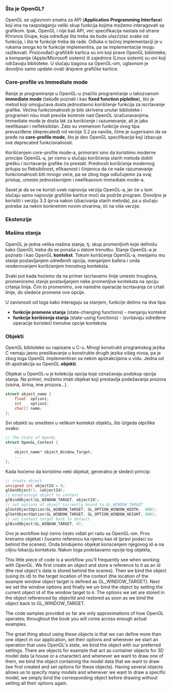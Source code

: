 ### Šta je OpenGL?

OpenGL se uglavnom smatra za API (**Application Programming Interface**) koji ima na raspolaganju veliki skup funkcija kojima možemo interagovati sa grafikom. Ipak, OpenGL i nije baš API, već specifikacija nastala od strane Khronos Grupe, koja određuje šta treba da bude ulaz/izlaz svake od funkcija, i šta te funkcije treba da rade. Odluka o tačnoj implementaciji je u rukama onoga ko te funkcije implementira, pa se implementacije mogu razlikovati. Proizvođači grafičkih kartica su oni koji prave OpenGL biblioteke, a kompanije (Apple/Microsoft sistemi) ili zajednice (Linux sistemi) su oni koji održavaju biblioteke. U slučaju bagova sa OpenGL-om, uglavnom je dovoljno samo update-ovati drajvere grafičke kartice.



### Core-profile vs Immediate mode

Ranije je programiranje u OpenGL-u značilo programiranje u takozvanom **immediate mode** (takođe poznati i kao **fixed function pipleline**), što je metod koji omogućava dosta jednostavno korišćenje funkcija za iscrtavanje grafike. Većina funkcionalnosti je bilo skrivena unutar biblioteke i programeri nisu imali previše kontrole nad OpenGL izračunavanjima. Immediate mode je dosta lak za korišćenje i razumevanje, ali je jako neefikasan i nefleksibilan. Zato su vremenom funkcije ovog tipa prevaziđene (deprecated) od verzije 3.2 pa naviše, čime je sugerisano da se pređe na **core-profile mode**, što je deo OpenGL specifikacije koji izbacuje sve deprecated funkcionalnosti.

Korišćenjem core-profile mode-a, primorani smo da koristimo moderne principe OpenGL-a, jer ćemo u slučaju korišćenja starih metoda dobiti grešku i iscrtavanje grafike će prestati. Prednosti korišćenja modernog pritupa su fleksibilnost, efikasnost i činjenica da će naše razumevanje funkcionalnosti biti mnogo veće, pa se zbog toga odlučujemo za ovaj pristup, umesto jednostavnijem i neefikasnom immediate mode-a.

Savet je da se ne koristi uvek najnovija verzija OpenGL-a, jer će u tom slučaju samo najnovije grafičke kartice moći da podrže program. Dovoljno je koristiti i verziju 3.3 (prva nakon izbacivanja starih metoda), pa u slučaju potrebe za nekim konkretnim novim stvarima, ići na više verzije.

### Ekstenzije



### Mašina stanja

OpenGL je jedna velika mašina stanja, tj. skup promenljivih koje definišu kako OpenGL treba da se ponaša u datom trenutku. Stanje OpenGL-a je poznato i kao OpenGL **kontekst**. Tokom korišćenja OpenGL-a, menjamo mu stanje postavljanjem određenih opcija, menjanjem bafera i onda renderovanjem korišćenjem trenutnog konteksta.

Svaki put kada hoćemo da na primer iscrtavamo linije umesto trouglova, promenićemo stanje postavljanjem neke promenljive konteksta na opciju crtanja linija. Čim to promenimo, sve naredne operacije iscrtavanja će crtati linije, do sledeće promene ove opcije. 

U zavisnosti od toga kako interaguju sa stanjem, funkcije delimo na dva tipa:

* **funkcije promene stanja** (state-changing functions) - menjanju kontekst
* **funkcije korišćenja stanja** (state-using functions) - izvršavaju određene operacije koristeći trenutne opcije konteksta

### Objekti

OpenGL biblioteke su napisane u C-u. Mnogi konstrukti programskog jezika C nemaju jasno preslikavanje u konstrukte drugih jezika višeg nivoa, pa je zbog toga OpenGL implementiran sa nekim apstrakcijama u vidu. Jedna od tih apstrakcija su OpenGL **objekti**.

Objekat u OpenGL-u je kolekcija opcija koje označavaju podskup opcija stanja. Na primer, možemo imati objekat koji prestavlja podešavanja prozora (visina, širina, ime prozora...).

```c
struct object_name {
    float  option1;
    int    option2;
    char[] name;
};
```

Svi objekti su smešteni u velikom kontekst objektu, što izlgeda otprilike ovako:

```c
// The State of OpenGL
struct OpenGL_Context {
  	...
  	object_name* object_Window_Target;
  	...  	
};
```

Kada hoćemo da koristimo neki objekat, generalno je sledeći princip:

```c
// create object
unsigned int objectId = 0;
glGenObject(1, &objectId);
// bind/assign object to context
glBindObject(GL_WINDOW_TARGET, objectId);
// set options of object currently bound to GL_WINDOW_TARGET
glSetObjectOption(GL_WINDOW_TARGET, GL_OPTION_WINDOW_WIDTH,  800);
glSetObjectOption(GL_WINDOW_TARGET, GL_OPTION_WINDOW_HEIGHT, 600);
// set context target back to default
glBindObject(GL_WINDOW_TARGET, 0);
```

Ovo je workflow koji ćemo često viđati pri radu sa OpenGL-om. Prvo kreiramo objekat i čuvamo referencu ka njemu kao id (pravi podaci su behind the scenes). Onda bindujemo objekat koriscenjem njegovog id-a na ciljnu lokaciju konteksta. Nakon toga podešavamo opcije tog objekta, 







This little piece of code is a workflow you'll frequently see when working with OpenGL. We first create an object and store a reference to it as an id (the real object's data is stored behind the scenes). Then we bind the object (using its id) to the target location of the context (the location of the example window object target is defined as GL_WINDOW_TARGET). Next we set the window options and finally we un-bind the object by setting the current object id of the window target to `0`. The options we set are stored in the object referenced by objectId and restored as soon as we bind the object back to GL_WINDOW_TARGET.

The code samples provided so far are only approximations of how OpenGL operates; throughout the book you will come across enough actual examples.

The great thing about using these objects is that we can define more than one object in our application, set their options and whenever we start an operation that uses OpenGL's state, we bind the object with our preferred settings. There are objects for example that act as container objects for 3D model data (a house or a character) and whenever we want to draw one of them, we bind the object containing the model data that we want to draw (we first created and set options for these objects). Having several objects allows us to specify many models and whenever we want to draw a specific model, we simply bind the corresponding object before drawing without setting all their options again.